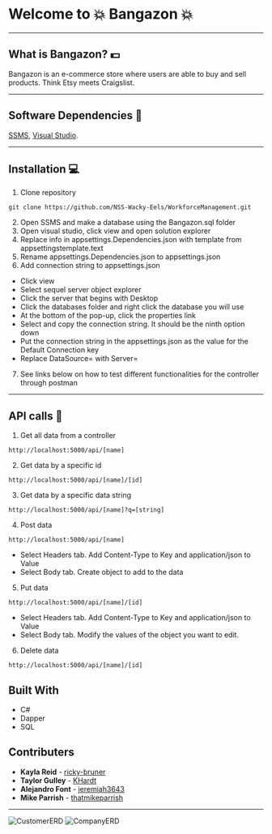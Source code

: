 # Welcome to :boom: Bangazon :boom:

----
## What is Bangazon? :dollar:
Bangazon is an e-commerce store where users are able to buy and sell products. Think Etsy meets Craigslist. 

----
## Software Dependencies :space_invader:

[SSMS](https://docs.microsoft.com/en-us/sql/ssms/download-sql-server-management-studio-ssms?view=sql-server-2017), 
[Visual Studio](https://visualstudio.microsoft.com/).

---
## Installation :computer:
1. Clone repository
```
git clone https://github.com/NSS-Wacky-Eels/WorkforceManagement.git
```
2. Open SSMS and make a database using the Bangazon.sql folder
3. Open visual studio, click view and open solution explorer
4. Replace info in appsettings.Dependencies.json with template from appsettingstemplate.text
5. Rename appsettings.Dependencies.json to appsettings.json
6. Add connection string to appsettings.json
- Click view
- Select sequel server object explorer
- Click the server that begins with Desktop
- Click the databases folder and right click the database you will use
- At the bottom of the pop-up, click the properties link
- Select and copy the connection string. It should be the ninth option down
- Put the connection string in the appsettings.json as the value for the Default Connection key
- Replace DataSource= with Server= 
7. See links below on how to test different functionalities for the controller through postman

----
## API calls :link:
1. Get all data from a controller
```
http://localhost:5000/api/[name]
```
2. Get data by a specific id
```
http://localhost:5000/api/[name]/[id]
```
3. Get data by a specific data string
```
http://localhost:5000/api/[name]?q=[string]
```
4. Post data
```
http://localhost:5000/api/[name]
```
- Select Headers tab. Add Content-Type to Key and application/json to Value
- Select Body tab. Create object to add to the data
5. Put data
```
http://localhost:5000/api/[name]/[id]
```
- Select Headers tab. Add Content-Type to Key and application/json to Value
- Select Body tab. Modify the values of the object you want to edit.
6. Delete data 
```
http://localhost:5000/api/[name]/[id]
```

## Built With

* C#
* Dapper
* SQL

## Contributers

* **Kayla Reid** - [ricky-bruner](https://github.com/KaylaReid)
* **Taylor Gulley** - [KHardt](https://github.com/taylorlgulley)
* **Alejandro Font** - [jeremiah3643](https://github.com/alexfont321)
* **Mike Parrish** - [thatmikeparrish](https://github.com/thatmikeparrish)

----
![CustomerERD](https://github.com/NSS-Likeable-Lemurs/BangazonAPI/blob/master/Images/Bangazon-Customer.PNG)
![CompanyERD](https://github.com/NSS-Likeable-Lemurs/BangazonAPI/blob/master/Images/Bangazon-Company.PNG)